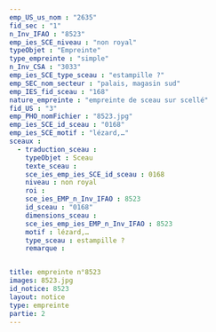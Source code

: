 ```yaml
---
emp_US_us_nom : "2635"
fid_sec : "1"
n_Inv_IFAO : "8523"
emp_ies_SCE_niveau : "non royal"
typeObjet : "Empreinte"
type_empreinte : "simple"
n_Inv_CSA : "3033"
emp_ies_SCE_type_sceau : "estampille ?"
emp_SEC_nom_secteur : "palais, magasin sud"
emp_IES_fid_sceau : "168"
nature_empreinte : "empreinte de sceau sur scellé"
fid_US : "3"
emp_PHO_nomFichier : "8523.jpg"
emp_ies_SCE_id_sceau : "0168"
emp_ies_SCE_motif : "lézard,…"
sceaux :
  - traduction_sceau : 
    typeObjet : Sceau
    texte_sceau : 
    sce_ies_emp_ies_SCE_id_sceau : 0168
    niveau : non royal
    roi : 
    sce_ies_EMP_n_Inv_IFAO : 8523
    id_sceau : "0168"
    dimensions_sceau : 
    sce_ies_emp_ies_EMP_n_Inv_IFAO : 8523
    motif : lézard,…
    type_sceau : estampille ?
    remarque : 


title: empreinte n°8523
images: 8523.jpg
id_notice: 8523
layout: notice
type: empreinte
partie: 2
---
```

